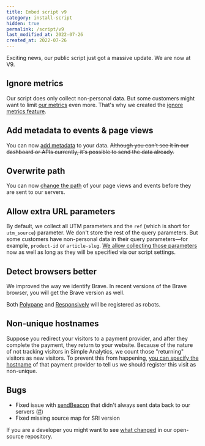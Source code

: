 ```yaml
---
title: Embed script v9
category: install-script
hidden: true
permalink: /script/v9
last_modified_at: 2022-07-26
created_at: 2022-07-26
---
```


Exciting news, our public script just got a massive update. We are now at V9.

## Ignore metrics

Our script does only collect non-personal data. But some customers might want to limit [our metrics](/metrics) even more. That's why we created the [ignore metrics feature](/ignore-metrics).

## Add metadata to events & page views

You can now [add metadata](/metadata) to your data. ~~Although you can't see it in our dashboard or APIs currently, it's possible to send the data already.~~

## Overwrite path

You can now [change the path](/overwrite-path) of your page views and events before they are sent to our servers.

## Allow extra URL parameters

By default, we collect all UTM parameters and the `ref` (which is short for `utm_source`) parameter. We don't store the rest of the query parameters. But some customers have non-personal data in their query parameters—for example, `product-id` or `article-slug`. [We allow collecting those parameters](/allow-params) now as well as long as they will be specified via our script settings.

## Detect browsers better

We improved the way we identify Brave. In recent versions of the Brave browser, you will get the Brave version as well.

Both [Polypane](https://polypane.app/) and [Responsively](https://responsively.app/) will be registered as robots.

## Non-unique hostnames

Suppose you redirect your visitors to a payment provider, and after they complete the payment, they return to your website. Because of the nature of not tracking visitors in Simple Analytics, we count those "returning" visitors as new visitors. To prevent this from happening, [you can specify the hostname](/non-unique-hostnames) of that payment provider to tell us we should register this visit as non-unique.

## Bugs

- Fixed issue with [sendBeacon](https://developer.mozilla.org/en-US/docs/Web/API/Navigator/sendBeacon) that didn't always sent data back to our servers ([#]())
- Fixed missing source map for SRI version

If you are a developer you might want to see [what changed](https://github.com/simpleanalytics/scripts/compare/3874b44ce5f1b0b8a7d50fb512fdcf5285a0138f...v9) in our open-source repository.
